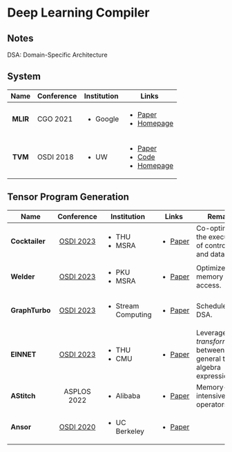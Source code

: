 # Deep Learning Compiler

## Notes

DSA: Domain-Specific Architecture

## System

|   Name   | Conference | Institution              | Links                                                                                                                                                                                                                                               |
| :------: | ---------- | ------------------------ | --------------------------------------------------------------------------------------------------------------------------------------------------------------------------------------------------------------------------------------------------- |
| **MLIR** | CGO 2021   | <ul><li>Google</li></ul> | <ul><li><a href="https://research.google/pubs/pub49988/">Paper</a></li><li><a href="https://mlir.llvm.org/">Homepage</a></li></ul>                                                                                                                  |
|  **TVM** | OSDI 2018  | <ul><li>UW</li></ul>     | <ul><li><a href="https://www.usenix.org/conference/osdi18/presentation/chen">Paper</a></li><li><a href="https://github.com/apache/tvm">Code</a></li><li><a href="https://www.usenix.org/conference/osdi18/presentation/chen">Homepage</a></li></ul> |

## Tensor Program Generation

<table><thead><tr><th>Name</th><th width="146" align="center">Conference</th><th>Institution</th><th width="117">Links</th><th>Remarks</th></tr></thead><tbody><tr><td><strong>Cocktailer</strong></td><td align="center"><a href="../../reading-notes/conference/osdi-2023.md">OSDI 2023</a></td><td><ul><li>THU</li><li>MSRA</li></ul></td><td><ul><li><a href="https://www.usenix.org/conference/osdi23/presentation/zhang-chen">Paper</a></li></ul></td><td>Co-optimize the execution of control flow and data flow.</td></tr><tr><td><strong>Welder</strong></td><td align="center"><a href="../../reading-notes/conference/osdi-2023.md">OSDI 2023</a></td><td><ul><li>PKU</li><li>MSRA</li></ul></td><td><ul><li><a href="https://www.usenix.org/conference/osdi23/presentation/shi">Paper</a></li></ul></td><td>Optimize memory access.</td></tr><tr><td><strong>GraphTurbo</strong></td><td align="center"><a href="../../reading-notes/conference/osdi-2023.md">OSDI 2023</a></td><td><ul><li>Stream Computing</li></ul></td><td><ul><li><a href="https://www.usenix.org/conference/osdi23/presentation/zhao">Paper</a></li></ul></td><td>Scheduler for DSA.</td></tr><tr><td><strong>EINNET</strong></td><td align="center"><a href="../../reading-notes/conference/osdi-2023.md">OSDI 2023</a></td><td><ul><li>THU</li><li>CMU</li></ul></td><td><ul><li><a href="https://www.usenix.org/conference/osdi23/presentation/zheng">Paper</a></li></ul></td><td>Leverage <em>transformations</em> between general tensor algebra expressions.</td></tr><tr><td><strong>AStitch</strong></td><td align="center">ASPLOS 2022</td><td><ul><li>Alibaba</li></ul></td><td><ul><li><a href="https://dl.acm.org/doi/10.1145/3503222.3507723">Paper</a></li></ul></td><td>Memory-intensive operators.</td></tr><tr><td><strong>Ansor</strong></td><td align="center"><a href="../../Conference/OSDI-2020/">OSDI 2020</a></td><td><ul><li>UC Berkeley</li></ul></td><td><ul><li><a href="https://www.usenix.org/conference/osdi20/presentation/zheng">Paper</a></li></ul></td><td></td></tr></tbody></table>
